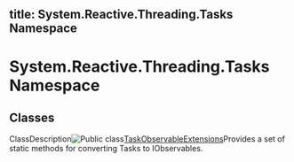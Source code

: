 title: System.Reactive.Threading.Tasks Namespace
---
# System.Reactive.Threading.Tasks Namespace

## Classes

ClassDescription![Public class](https://reactiveui.net/assets/img/Hh212009.pubclass(en-us,VS.103).gif "Public class")[TaskObservableExtensions](../TaskObservableExtensions/TaskObservableExtensions)Provides a set of static methods for converting Tasks to IObservables.
